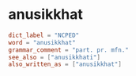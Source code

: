 # anusikkhat

``` toml
dict_label = "NCPED"
word = "anusikkhat"
grammar_comment = "part. pr. mfn."
see_also = ["anusikkhati"]
also_written_as = ["anusikkhat"]
```

